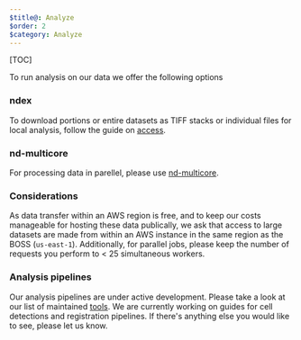 ```yaml
---
$title@: Analyze
$order: 2
$category: Analyze
---
```


[TOC]

To run analysis on our data we offer the following options

### ndex

To download portions or entire datasets as TIFF stacks or individual files for local analysis, follow the guide on [access]([url('/content/guides/download.md')]).

### nd-multicore

For processing data in parellel, please use <a href="https://github.com/rguo123/nd-multicore" target="_blank">nd-multicore</a>.  

### Considerations

As data transfer within an AWS region is free, and to keep our costs manageable for hosting these data publically, we ask that access to large datasets are made from within an AWS instance in the same region as the BOSS (`us-east-1`).  Additionally, for parallel jobs, please keep the number of requests you perform to < 25 simultaneous workers.

### Analysis pipelines

Our analysis pipelines are under active development.  Please take a look at our list of maintained [tools]([url('/content/pages/tools.html')]).  We are currently working on guides for cell detections and registration pipelines.  If there's anything else you would like to see, please let us know.